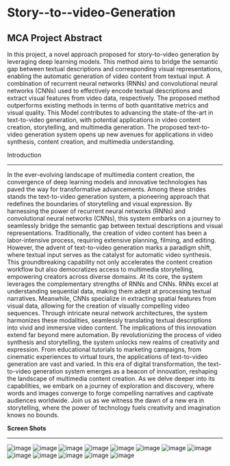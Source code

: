 # Story--to--video-Generation
MCA Project
Abstract
--------------------------------
In this project, a novel approach proposed for story-to-video generation by leveraging deep learning models. This method aims to bridge the semantic gap between textual descriptions and corresponding visual representations, enabling the automatic generation of video content from textual input. A combination of recurrent neural networks (RNNs) and convolutional neural networks (CNNs) used to effectively encode textual descriptions and extract visual features from video data, respectively. The proposed method outperforms existing methods in terms of both quantitative metrics and visual quality. This Model contributes to advancing the state-of the-art in text-to-video generation, with potential applications in video content creation, storytelling, and multimedia generation. The proposed text-to-video generation system opens up new avenues for applications in video synthesis, content creation, and multimedia understanding.

Introduction
_____________________________
In the ever-evolving landscape of multimedia content creation, the convergence of deep learning models and innovative technologies has paved the way for transformative advancements. Among these strides stands the text-to-video generation system, a pioneering approach that redefines the boundaries of storytelling and visual expression. By harnessing the power of recurrent neural networks (RNNs) and convolutional neural networks (CNNs), this system embarks on a journey to seamlessly bridge the semantic gap between textual descriptions and visual representations.
Traditionally, the creation of video content has been a labor-intensive process, requiring extensive planning, filming, and editing. However, the advent of text-to-video generation marks a paradigm shift, where textual input serves as the catalyst for automatic video synthesis. This groundbreaking capability not only accelerates the content creation workflow but also democratizes access to multimedia storytelling, empowering creators across diverse domains.
At its core, the system leverages the complementary strengths of RNNs and CNNs. RNNs excel at understanding sequential data, making them adept at processing textual narratives. Meanwhile, CNNs specialize in extracting spatial features from visual data, allowing for the creation of visually compelling video sequences. Through intricate neural network architectures, the system harmonizes these modalities, seamlessly translating textual descriptions into vivid and immersive video content.
The implications of this innovation extend far beyond mere automation. By revolutionizing the process of video synthesis and storytelling, the system unlocks new realms of creativity and expression. From educational tutorials to marketing campaigns, from cinematic experiences to virtual tours, the applications of text-to-video generation are vast and varied.
In this era of digital transformation, the text-to-video generation system emerges as a beacon of innovation, reshaping the landscape of multimedia content creation. As we delve deeper into its capabilities, we embark on a journey of exploration and discovery, where words and images converge to forge compelling narratives and captivate audiences worldwide. Join us as we witness the dawn of a new era in storytelling, where the power of technology fuels creativity and imagination knows no bounds.

**Screen Shots**
____________________________________________________
![image](https://github.com/muraliwebdeveloper/Story--to--video-Generation/assets/90386191/0e9fdea8-3406-4015-9af7-70fa599d6cf4)
![image](https://github.com/muraliwebdeveloper/Story--to--video-Generation/assets/90386191/5eca107c-db31-4730-909f-1a7302b6cdfc)
![image](https://github.com/muraliwebdeveloper/Story--to--video-Generation/assets/90386191/f9ef555b-f71d-4885-bc86-0135f1ace070)
![image](https://github.com/muraliwebdeveloper/Story--to--video-Generation/assets/90386191/122c0b69-b9fa-4e6d-961c-fb0a90a3295f)
![image](https://github.com/muraliwebdeveloper/Story--to--video-Generation/assets/90386191/f9f92f53-acb8-49b8-b909-f0ff19b74b90)
![image](https://github.com/muraliwebdeveloper/Story--to--video-Generation/assets/90386191/7927b1aa-9631-4471-970b-d9c4e5b2c79a)
![image](https://github.com/muraliwebdeveloper/Story--to--video-Generation/assets/90386191/3d59bf22-ae9b-454e-b807-cf3299d1c21c)
![image](https://github.com/muraliwebdeveloper/Story--to--video-Generation/assets/90386191/e5af53d9-8d9e-4927-82ff-7efbf095aed5)
![image](https://github.com/muraliwebdeveloper/Story--to--video-Generation/assets/90386191/89887ce6-95c4-4625-83b7-b8f2d6424e4a)
![image](https://github.com/muraliwebdeveloper/Story--to--video-Generation/assets/90386191/f7e931b7-d920-4fd8-8e06-189a3d019c95)
![image](https://github.com/muraliwebdeveloper/Story--to--video-Generation/assets/90386191/2915445b-fc9d-4a2d-ba31-c673aabd2637)
![image](https://github.com/muraliwebdeveloper/Story--to--video-Generation/assets/90386191/ec1fa682-3364-422c-8065-b9e5f5645af9)
![image](https://github.com/muraliwebdeveloper/Story--to--video-Generation/assets/90386191/8df99cc6-231f-4415-9ee0-5d4fffe06c1c)


